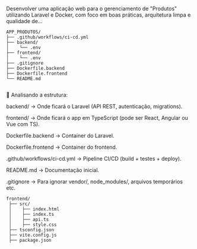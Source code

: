  Desenvolver uma aplicação web para o gerenciamento de "Produtos" utilizando Laravel e Docker, com foco em boas práticas, arquitetura limpa e qualidade de…

 ```
 APP_PRODUTOS/
 ├── .github/workflows/ci-cd.yml
 ├── backend/
 │    └── .env
 ├── frontend/
 │    └── .env
 ├── .gitignore
 ├── Dockerfile.backend
 ├── Dockerfile.frontend
 └── README.md

 
 ```


 🔎 Analisando a estrutura:

backend/ → Onde ficará o Laravel (API REST, autenticação, migrations).

frontend/ → Onde ficará o app em TypeScript (pode ser React, Angular ou Vue com TS).

Dockerfile.backend → Container do Laravel.

Dockerfile.frontend → Container do frontend.

.github/workflows/ci-cd.yml → Pipeline CI/CD (build + testes + deploy).

README.md → Documentação inicial.

.gitignore → Para ignorar vendor/, node_modules/, arquivos temporários etc.



```
frontend/
 ├── src/
 │    ├── index.html
 │    ├── index.ts
 │    ├── api.ts
 │    ├── style.css
 ├── tsconfig.json
 ├── vite.config.js
 ├── package.json



```

